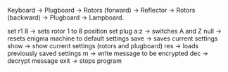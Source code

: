Keyboard → Plugboard → Rotors (forward) → Reflector → Rotors (backward) → Plugboard → Lampboard.

set r1 8 -> sets rotor 1 to 8 position
set plug a:z -> switches A and Z
null -> resets enigma machine to default settings
save ->  saves current settings
show -> show current settings (rotors and plugboard)
res -> loads previously saved settings
m -> write message to be encrypted
dec -> decrypt message
exit -> stops program
